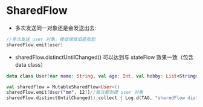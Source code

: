 # SharedFlow

- 多次发送同一对象还是会发送出去:

```kotlin
//多次发送 user 对象，接收端依旧能收到
sharedFlow.emit(user)
```

- sharedFlow.distinctUntilChanged() 可以达到与 stateFlow 效果一致（包含 data class）

```kotlin
data class User(var name: String, val age: Int, val hobby: List<String> = emptyList())

val sharedFlow = MutableSharedFlow<User>()
sharedFlow.emit(User("mm", 12))//每次都创建 user 对象
sharedFlow.distinctUntilChanged().collect { Log.d(TAG, "sharedFlow distinctUntilChanged2: $it") }
```
